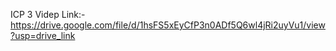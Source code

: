 ICP 3 Videp Link:- https://drive.google.com/file/d/1hsFS5xEyCfP3n0ADf5Q6wl4jRi2uyVu1/view?usp=drive_link
